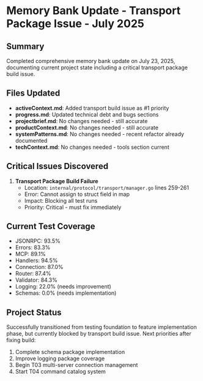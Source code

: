 # Memory Bank Update - Transport Package Issue - July 2025

## Summary
Completed comprehensive memory bank update on July 23, 2025, documenting current project state including a critical transport package build issue.

## Files Updated
- **activeContext.md**: Added transport build issue as #1 priority
- **progress.md**: Updated technical debt and bugs sections
- **projectbrief.md**: No changes needed - still accurate
- **productContext.md**: No changes needed - still accurate  
- **systemPatterns.md**: No changes needed - recent refactor already documented
- **techContext.md**: No changes needed - tools section current

## Critical Issues Discovered
1. **Transport Package Build Failure**
   - Location: `internal/protocol/transport/manager.go` lines 259-261
   - Error: Cannot assign to struct field in map
   - Impact: Blocking all test runs
   - Priority: Critical - must fix immediately

## Current Test Coverage
- JSONRPC: 93.5%
- Errors: 83.3%
- MCP: 89.1%
- Handlers: 94.5%
- Connection: 87.0%
- Router: 87.4%
- Validator: 84.3%
- Logging: 22.0% (needs improvement)
- Schemas: 0.0% (needs implementation)

## Project Status
Successfully transitioned from testing foundation to feature implementation phase, but currently blocked by transport build issue. Next priorities after fixing build:
1. Complete schema package implementation
2. Improve logging package coverage
3. Begin T03 multi-server connection management
4. Start T04 command catalog system